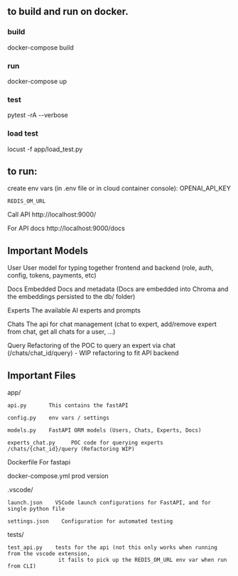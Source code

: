 ## to build and run on docker.

### build

docker-compose build

### run

docker-compose up

### test

pytest -rA --verbose

### load test

locust -f app/load_test.py

## to run:

create env vars (in .env file or in cloud container console):
OPENAI_API_KEY

    REDIS_OM_URL

Call API http://localhost:9000/

For API docs http://localhost:9000/docs

## Important Models

User User model for typing together frontend and backend (role, auth, config, tokens, payments, etc)

Docs Embedded Docs and metadata (Docs are embedded into Chroma and the embeddings persisted to the db/ folder)

Experts The available AI experts and prompts

Chats The api for chat management (chat to expert, add/remove expert from chat, get all chats for a user, ...)

Query Refactoring of the POC to query an expert via chat (/chats/chat_id/query) - WIP refactoring to fit API backend

## Important Files

app/

    api.py       This contains the fastAPI

    config.py    env vars / settings

    models.py    FastAPI ORM models (Users, Chats, Experts, Docs)

    experts_chat.py     POC code for querying experts /chats/{chat_id}/query (Refactoring WIP)

Dockerfile For fastapi

docker-compose.yml prod version

.vscode/

    launch.json    VSCode launch configurations for FastAPI, and for single python file

    settings.json    Configuration for automated testing

tests/

    test_api.py    tests for the api (not this only works when running from the vscode extension,
                    it fails to pick up the REDIS_OM_URL env var when run from CLI)
